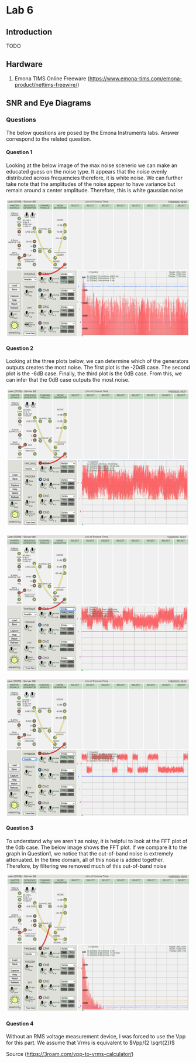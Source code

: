 # Lab 6

## Introduction
TODO

## Hardware
1. Emona TIMS Online Freeware (https://www.emona-tims.com/emona-product/nettims-freewire/)

## SNR and Eye Diagrams
### Questions
The below questions are posed by the Emona Instruments labs. Answer correspond to the related question.

#### Question 1
Looking at the below image of the max noise scenerio we can make an educated guess on the noise type. It appears that the noise evenly distributed across frequencies therefore, it is white noise. We can further take note that the amplitudes of the noise appear to have variance but remain around a center amplitude. Therefore, this is white gaussian noise

![Image](https://github.com/Ryankearns9/DigComm_Lab6/blob/main/imgs/SNR_Eye/Part1_0db_fft.png)

#### Question 2
Looking at the three plots below, we can determine which of the generators outputs creates the most noise. The first plot is the -20dB case. The second plot is the -6dB case. Finally, the third plot is the 0dB case. From this, we can infer that the 0dB case outputs the most noise.

![Image](https://github.com/Ryankearns9/DigComm_Lab6/blob/main/imgs/SNR_Eye/Part1_0db.png)

![Image](https://github.com/Ryankearns9/DigComm_Lab6/blob/main/imgs/SNR_Eye/Part1_6db.png)

![Image](https://github.com/Ryankearns9/DigComm_Lab6/blob/main/imgs/SNR_Eye/Part1.png)

#### Question 3
To understand why we aren't as noisy, it is helpful to look at the FFT plot of the 0db case. The below image shows the FFT plot. If we compare it to the graph in Question1, we notice that the out-of-band noise is extremely attenuated. In the time domain, all of this noise is added together. Therefore, by filtering we removed much of this out-of-band noise

![Image](https://github.com/Ryankearns9/DigComm_Lab6/blob/main/imgs/SNR_Eye/Part2_BPF_0db_fft.png)

#### Question 4
Without an RMS voltage measurement device, I was forced to use the Vpp for this part. We assume that Vrms is equivalent to $Vpp/(2 \sqrt{2})$

Source (https://3roam.com/vpp-to-vrms-calculator/)



